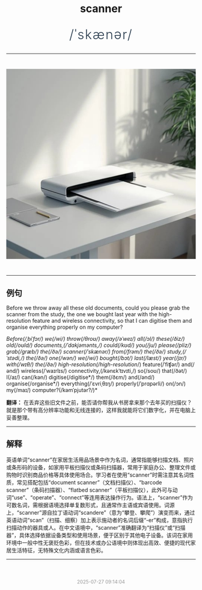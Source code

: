 <div align="center">

# scanner

<div style="margin: 30px 0;">
<h1 style="font-size: 2.5em; font-weight: 300; letter-spacing: 2px; margin: 0; color: #2c3e50;">
/ˈskænər/
</h1>
</div>

</div>

---

<div align="center" style="margin: 40px 0;">

![scanner](images/scanner.png)

</div>

---

## 例句

Before we throw away all these old documents, could you please grab the scanner from the study, the one we bought last year with the high-resolution feature and wireless connectivity, so that I can digitise them and organise everything properly on my computer?

*Before(/ˌbiˈfɔr/) we(/wi/) throw(/θroʊ/) away(/əˈweɪ/) all(/ɔl/) these(/ðiz/) old(/oʊld/) documents,(/ˈdɑkjəmənts,/) could(/kʊd/) you(/ju/) please(/pliz/) grab(/græb/) the(/ðə/) scanner(/ˈskænər/) from(/frəm/) the(/ðə/) study,(/ˈstədi,/) the(/ðə/) one(/wən/) we(/wi/) bought(/bɔt/) last(/læst/) year(/jɪr/) with(/wɪθ/) the(/ðə/) high-resolution(/high-resolution*/) feature(/ˈfiʧər/) and(/ənd/) wireless(/ˈwaɪrlɪs/) connectivity,(/kənɛkˈtɪvɪti,/) so(/soʊ/) that(/ðət/) I(/aɪ/) can(/kən/) digitise(/digitise*/) them(/ðɛm/) and(/ənd/) organise(/organise*/) everything(/ˈɛvriˌθɪŋ/) properly(/ˈprɑpərli/) on(/ɔn/) my(/maɪ/) computer?(/kəmˈpjutər?/)*

**翻译：** 在丢弃这些旧文件之前，能否请你帮我从书房拿来那个去年买的扫描仪？就是那个带有高分辨率功能和无线连接的，这样我就能将它们数字化，并在电脑上妥善整理。

---

## 解释

英语单词“scanner”在家居生活用品场景中作为名词，通常指能够扫描文档、照片或条形码的设备，如家用平板扫描仪或条码扫描器，常用于家庭办公、整理文件或购物时识别商品价格等具体使用场合。学习者在使用“scanner”时需注意其名词性质，常见搭配包括“document scanner”（文档扫描仪）、“barcode scanner”（条码扫描器）、“flatbed scanner”（平板扫描仪），此外可与动词“use”、“operate”、“connect”等连用表达操作行为。语法上，“scanner”作为可数名词，需根据语境选择单复数形式，且通常作主语或宾语使用。词源上，“scanner”源自拉丁语动词“scandere”（意为“攀登、攀爬”）演变而来，通过英语动词“scan”（扫描、细察）加上表示施动者的名词后缀“-er”构成，意指执行扫描动作的器具或人。在中文语境中，“scanner”准确翻译为“扫描仪”或“扫描器”，具体选择依据设备类型和使用场景，便于区别于其他电子设备。该词在家用环境中一般中性无褒贬色彩，但在技术或办公语境中则体现出高效、便捷的现代家居生活特征，无特殊文化内涵或语言色彩。


---

<div align="center" style="margin-top: 50px;">
<small style="color: #999; font-size: 0.9em;">2025-07-27 09:14:04</small>
</div>
